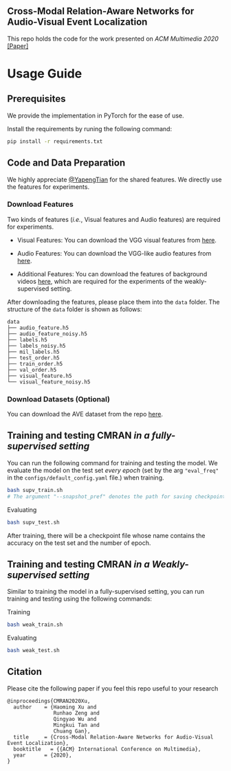 ## Cross-Modal Relation-Aware Networks for Audio-Visual Event Localization

This repo holds the code for the work presented on *ACM Multimedia 2020* 
[[Paper]](https://dl.acm.org/doi/pdf/10.1145/3394171.3413581)


# Usage Guide

## Prerequisites

We provide the implementation in PyTorch for the ease of use. 
             
Install the requirements by runing the following command:

```bash
pip install -r requirements.txt
```

 
## Code and Data Preparation

We highly appreciate [@YapengTian][YAPENG] for the shared features. We directly use the features for experiments.

### Download Features

Two kinds of features (*i.e.*, Visual features and Audio features) are required for experiments.

- Visual Features: You can download the VGG visual features from [here][Visual_feature].

- Audio Features: You can download the VGG-like audio features from [here][Audio_feature].

- Additional Features: You can download the features of background videos [here][Noisy_visual_feature], which are required for the experiments of the weakly-supervised setting.

After downloading the features, please place them into the `data` folder. The structure of the `data` folder is shown as follows:
```
data
├── audio_feature.h5
├── audio_feature_noisy.h5
├── labels.h5
├── labels_noisy.h5
├── mil_labels.h5
├── test_order.h5
├── train_order.h5
├── val_order.h5
├── visual_feature.h5
└── visual_feature_noisy.h5

```


### Download Datasets (Optional)

You can download the AVE dataset from the repo [here][AVE_dataset].


## Training and testing CMRAN *in a fully-supervised setting*

You can run the following command for training and testing the model.
We evaluate the model on the test set *every epoch* (set by the arg `"eval_freq"` in the `configs/default_config.yaml` file.) when training.
```bash
bash supv_train.sh
# The argument "--snapshot_pref" denotes the path for saving checkpoints and code.
```
Evaluating

```bash
bash supv_test.sh
```

After training, there will be a checkpoint file whose name contains the accuracy on the test set and the number of epoch.


## Training and testing CMRAN *in a Weakly-supervised setting*

Similar to training the model in a fully-supervised setting, you can run training and testing using the following commands:

Training
```bash
bash weak_train.sh
```

Evaluating
```bash
bash weak_test.sh
```

## Citation


Please cite the following paper if you feel this repo useful to your research

```
@inproceedings{CMRAN2020Xu,
  author    = {Haoming Xu and
               Runhao Zeng and
               Qingyao Wu and
               Mingkui Tan and
               Chuang Gan},
  title     = {Cross-Modal Relation-Aware Networks for Audio-Visual Event Localization},
  booktitle   = {{ACM} International Conference on Multimedia},
  year      = {2020},
}
```


[AVE_dataset]:  https://drive.google.com/open?id=1FjKwe79e0u96vdjIVwfRQ1V6SoDHe7kK
[Audio_feature]: https://drive.google.com/file/d/1F6p4BAOY-i0fDXUOhG7xHuw_fnO5exBS/view?usp=sharing
[Visual_feature]: https://drive.google.com/file/d/1hQwbhutA3fQturduRnHMyfRqdrRHgmC9/view?usp=sharing
[Noisy_visual_feature]: https://drive.google.com/file/d/1I3OtOHJ8G1-v5G2dHIGCfevHQPn-QyLh/view?usp=sharing
[YAPENG]: https://github.com/YapengTian/AVE-ECCV18
